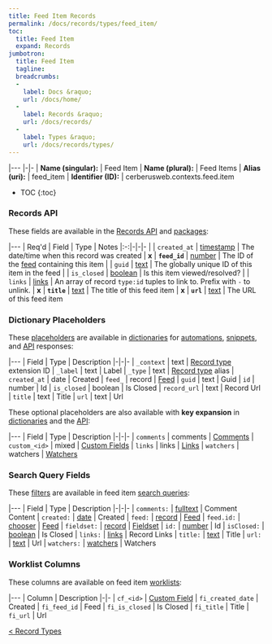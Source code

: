 ```yaml
---
title: Feed Item Records
permalink: /docs/records/types/feed_item/
toc:
  title: Feed Item
  expand: Records
jumbotron:
  title: Feed Item
  tagline: 
  breadcrumbs:
  -
    label: Docs &raquo;
    url: /docs/home/
  -
    label: Records &raquo;
    url: /docs/records/
  -
    label: Types &raquo;
    url: /docs/records/types/
---
```


|---
|-|-
| **Name (singular):** | Feed Item
| **Name (plural):** | Feed Items
| **Alias (uri):** | feed_item
| **Identifier (ID):** | cerberusweb.contexts.feed.item

* TOC
{:toc}

### Records API

These fields are available in the [Records API](/docs/api/endpoints/records/) and [packages](/docs/packages/):

|---
| Req'd | Field | Type | Notes
|:-:|-|-|-
|   | `created_at` | [timestamp](/docs/records/fields/types/timestamp/) | The date/time when this record was created 
| **x** | **`feed_id`** | [number](/docs/records/fields/types/number/) | The ID of the [feed](/docs/records/types/feed/) containing this item 
|   | `guid` | [text](/docs/records/fields/types/text/) | The globally unique ID of this item in the feed 
|   | `is_closed` | [boolean](/docs/records/fields/types/boolean/) | Is this item viewed/resolved? 
|   | `links` | [links](/docs/records/fields/types/links/) | An array of record `type:id` tuples to link to. Prefix with `-` to unlink. 
| **x** | **`title`** | [text](/docs/records/fields/types/text/) | The title of this feed item 
| **x** | **`url`** | [text](/docs/records/fields/types/text/) | The URL of this feed item 

### Dictionary Placeholders

These [placeholders](/docs/scripting/variables/#placeholders) are available in [dictionaries](/docs/guide/developers/dictionaries/) for [automations](/docs/automations/), [snippets](/docs/snippets/), and [API](/docs/api/) responses:

|---
| Field | Type | Description
|-|-|-
| `_context` | text | [Record type](/docs/records/types/) extension ID
| `_label` | text | Label
| `_type` | text | [Record type](/docs/records/types/) alias
| `created_at` | date | Created
| `feed_` | record | [Feed](/docs/records/types/feed/)
| `guid` | text | Guid
| `id` | number | Id
| `is_closed` | boolean | Is Closed
| `record_url` | text | Record Url
| `title` | text | Title
| `url` | text | Url

These optional placeholders are also available with **key expansion** in [dictionaries](/docs/guide/developers/dictionaries/#key-expansion) and the [API](/docs/api/responses/#expanding-keys-in-api-requests):

|---
| Field | Type | Description
|-|-|-
| `comments` | comments | [Comments](/docs/guide/developers/dictionaries/#key-expansion)
| `custom_<id>` | mixed | [Custom Fields](/docs/guide/developers/dictionaries/#key-expansion)
| `links` | links | [Links](/docs/guide/developers/dictionaries/#key-expansion)
| `watchers` | watchers | [Watchers](/docs/guide/developers/dictionaries/#key-expansion)
	
### Search Query Fields

These [filters](/docs/search/#filters) are available in feed item [search queries](/docs/search/):

|---
| Field | Type | Description
|-|-|-
| `comments:` | [fulltext](/docs/search/#fulltext) | Comment Content
| `created:` | [date](/docs/search/#dates) | Created
| `feed:` | [record](/docs/search/#deep-search) | [Feed](/docs/records/types/feed/)
| `feed.id:` | [chooser](/docs/search/#choosers) | [Feed](/docs/records/types/feed/)
| `fieldset:` | [record](/docs/search/#deep-search) | [Fieldset](/docs/records/types/custom_fieldset/)
| `id:` | [number](/docs/search/#numbers) | Id
| `isClosed:` | [boolean](/docs/search/#booleans) | Is Closed
| `links:` | [links](/docs/search/#links) | Record Links
| `title:` | [text](/docs/search/#text) | Title
| `url:` | [text](/docs/search/#text) | Url
| `watchers:` | [watchers](/docs/search/#watchers) | Watchers
	
### Worklist Columns

These columns are available on feed item [worklists](/docs/worklists/):

|---
| Column | Description
|-|-
| `cf_<id>` | [Custom Field](/docs/records/types/custom_field/)
| `fi_created_date` | Created
| `fi_feed_id` | Feed
| `fi_is_closed` | Is Closed
| `fi_title` | Title
| `fi_url` | Url

<div class="section-nav">
	<div class="left">
		<a href="/docs/records/types/" class="prev">&lt; Record Types</a>
	</div>
	<div class="right align-right">
	</div>
</div>
<div class="clear"></div>
